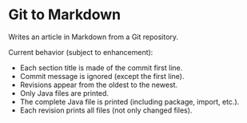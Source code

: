 # Git to Markdown

Writes an article in Markdown from a Git repository.

Current behavior (subject to enhancement):

- Each section title is made of the commit first line.
- Commit message is ignored (except the first line).
- Revisions appear from the oldest to the newest.
- Only Java files are printed.
- The complete Java file is printed (including package, import, etc.).
- Each revision prints all files (not only changed files).
